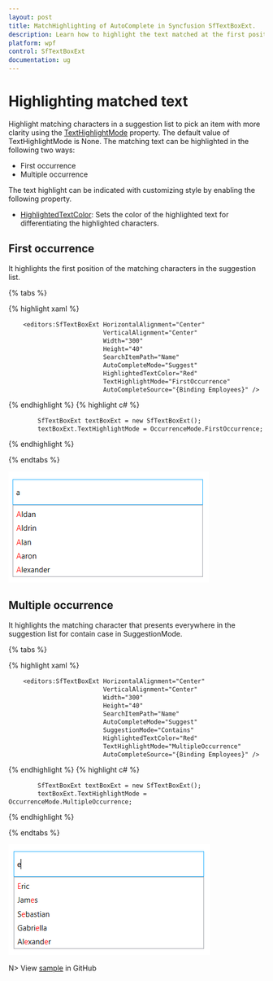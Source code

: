 ```yaml
---
layout: post
title: MatchHighlighting of AutoComplete in Syncfusion SfTextBoxExt.
description: Learn how to highlight the text matched at the first position of the text or anywhere in the AutoComplete suggestion list.
platform: wpf
control: SfTextBoxExt
documentation: ug
---
```


# Highlighting matched text

Highlight matching characters in a suggestion list to pick an item with more clarity using the [TextHighlightMode](https://help.syncfusion.com/cr/cref_files/wpf/Syncfusion.SfInput.Wpf~Syncfusion.Windows.Controls.Input.SfTextBoxExt~TextHighlightMode.html) property. The default value of TextHighlightMode is None. The matching text can be highlighted in the following two ways:

* First occurrence
* Multiple occurrence

The text highlight can be indicated with customizing style by enabling the following property.

* [HighlightedTextColor](https://help.syncfusion.com/cr/cref_files/wpf/Syncfusion.SfInput.Wpf~Syncfusion.Windows.Controls.Input.SfTextBoxExt~HighlightedTextColor.html): Sets the color of the highlighted text for differentiating the highlighted characters.

## First occurrence

It highlights the first position of the matching characters in the suggestion list.

{% tabs %}

{% highlight xaml %}

        <editors:SfTextBoxExt HorizontalAlignment="Center" 
                              VerticalAlignment="Center" 
                              Width="300"
                              Height="40"
                              SearchItemPath="Name"
                              AutoCompleteMode="Suggest"
                              HighlightedTextColor="Red"
                              TextHighlightMode="FirstOccurrence"
                              AutoCompleteSource="{Binding Employees}" />

{% endhighlight %}
{% highlight c# %}

            SfTextBoxExt textBoxExt = new SfTextBoxExt();
            textBoxExt.TextHighlightMode = OccurrenceMode.FirstOccurrence;

{% endhighlight %}

{% endtabs %}

![First Occurrance](Highlighting_matched_text_images/FirstOccurrance.png)

## Multiple occurrence

It highlights the matching character that presents everywhere in the suggestion list for contain case in SuggestionMode.

{% tabs %}

{% highlight xaml %}

        <editors:SfTextBoxExt HorizontalAlignment="Center" 
                              VerticalAlignment="Center" 
                              Width="300"
                              Height="40"
                              SearchItemPath="Name"
                              AutoCompleteMode="Suggest"
                              SuggestionMode="Contains"
                              HighlightedTextColor="Red"
                              TextHighlightMode="MultipleOccurrence"
                              AutoCompleteSource="{Binding Employees}" />

{% endhighlight %}
{% highlight c# %}

            SfTextBoxExt textBoxExt = new SfTextBoxExt();
            textBoxExt.TextHighlightMode = OccurrenceMode.MultipleOccurrence;

{% endhighlight %}

{% endtabs %}

![Multiple Occurrance](Highlighting_matched_text_images/MultipleOccurrance.png)


N> View [sample](https://github.com/SyncfusionExamples/wpf-textboxext-examples/tree/master/Samples/TextHighlightMode) in GitHub
